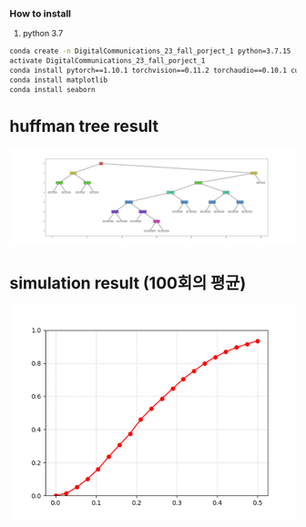 ### How to install
1. python 3.7
```sh
conda create -n DigitalCommunications_23_fall_porject_1 python=3.7.15
activate DigitalCommunications_23_fall_porject_1
conda install pytorch==1.10.1 torchvision==0.11.2 torchaudio==0.10.1 cudatoolkit=11.3 -c pytorch -c conda-forge
conda install matplotlib
conda install seaborn
```

# huffman tree result
![result_huffman.png](result_huffman.png)


# simulation result (100회의 평균)
![simulation_result.png](simulation_result.png)
